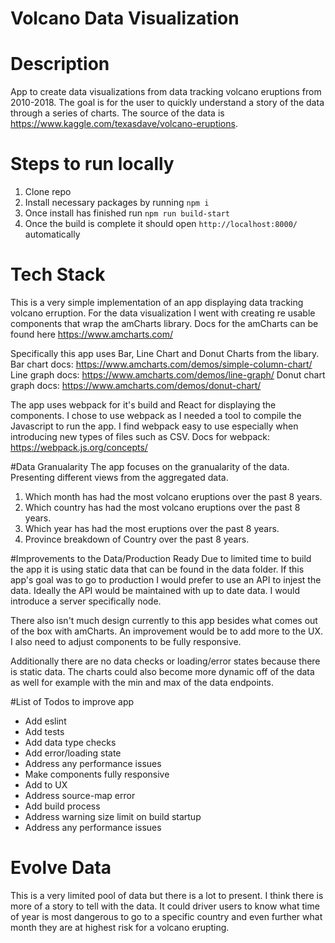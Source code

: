 # Volcano Data Visualization

# Description
App to create data visualizations from data tracking volcano eruptions from 2010-2018. The goal is for the user to quickly understand a story of the data through a series of charts. The source of the data is https://www.kaggle.com/texasdave/volcano-eruptions.

# Steps to run locally
1. Clone repo
2. Install necessary packages by running ```npm i```
3. Once install has finished run ```npm run build-start```
4. Once the build is complete it should open ```http://localhost:8000/``` automatically

# Tech Stack
This is a very simple implementation of an app displaying data tracking volcano erruption. For the data visualization I went with creating re usable components that wrap the amCharts library.
Docs for the amCharts can be found here https://www.amcharts.com/

Specifically this app uses Bar, Line Chart and Donut Charts from the libary.
Bar chart docs: https://www.amcharts.com/demos/simple-column-chart/
Line graph docs: https://www.amcharts.com/demos/line-graph/
Donut chart graph docs: https://www.amcharts.com/demos/donut-chart/

The app uses webpack for it's build and React for displaying the components. I chose to use webpack as I needed a tool to compile the Javascript to run the app. I find webpack easy to use especially when introducing new types of files such as CSV. Docs for webpack: https://webpack.js.org/concepts/

#Data Granualarity
The app focuses on the granualarity of the data. Presenting different views from the aggregated data.
1. Which month has had the most volcano eruptions over the past 8 years.
2. Which country has had the most volcano eruptions over the past 8 years.
3. Which year has had the most eruptions over the past 8 years.
4. Province breakdown of Country over the past 8 years.

#Improvements to the Data/Production Ready
Due to limited time to build the app it is using static data that can be found in the data folder. If this app's goal was to go to production I would prefer to use an API to injest the data. Ideally the API would be maintained with up to date data. I would introduce a server specifically node.

There also isn't much design currently to this app besides what comes out of the box with amCharts. An improvement would be to add more to the UX. I also need to adjust components to be fully responsive.

Additionally there are no data checks or loading/error states because there is static data. The charts could also become more dynamic off of the data as well for example with the min and max of the data endpoints.

#List of Todos to improve app
- Add eslint
- Add tests
- Add data type checks
- Add error/loading state
- Address any performance issues
- Make components fully responsive
- Add to UX
- Address source-map error
- Add build process
- Address warning size limit on build startup
- Address any performance issues

# Evolve Data
This is a very limited pool of data but there is a lot to present. I think there is more of a story to tell with the data. It could driver users to know what time of year is most dangerous to go to a specific country and even further what month they are at highest risk for a volcano erupting.
